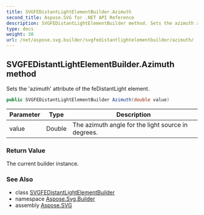 ```yaml
---
title: SVGFEDistantLightElementBuilder.Azimuth
second_title: Aspose.SVG for .NET API Reference
description: SVGFEDistantLightElementBuilder method. Sets the azimuth attribute of the feDistantLight element
type: docs
weight: 30
url: /net/aspose.svg.builder/svgfedistantlightelementbuilder/azimuth/
---
```

## SVGFEDistantLightElementBuilder.Azimuth method

Sets the 'azimuth' attribute of the feDistantLight element.

```csharp
public SVGFEDistantLightElementBuilder Azimuth(double value)
```

| Parameter | Type | Description |
| --- | --- | --- |
| value | Double | The azimuth angle for the light source in degrees. |

### Return Value

The current builder instance.

### See Also

* class [SVGFEDistantLightElementBuilder](../)
* namespace [Aspose.Svg.Builder](../../../aspose.svg.builder/)
* assembly [Aspose.SVG](../../../)
